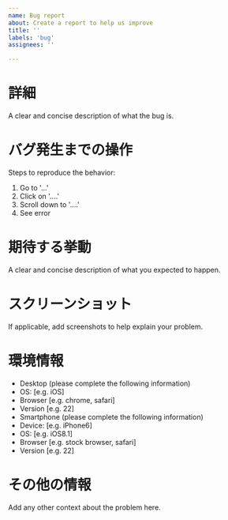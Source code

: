 ```yaml
---
name: Bug report
about: Create a report to help us improve
title: ''
labels: 'bug'
assignees: ''

---
```


# 詳細
A clear and concise description of what the bug is.

# バグ発生までの操作
Steps to reproduce the behavior:
1. Go to '...'
2. Click on '....'
3. Scroll down to '....'
4. See error

# 期待する挙動
A clear and concise description of what you expected to happen.

# スクリーンショット
If applicable, add screenshots to help explain your problem.

# 環境情報
- Desktop (please complete the following information)
 - OS: [e.g. iOS]
 - Browser [e.g. chrome, safari]
 - Version [e.g. 22]
- Smartphone (please complete the following information)
 - Device: [e.g. iPhone6]
 - OS: [e.g. iOS8.1]
 - Browser [e.g. stock browser, safari]
 - Version [e.g. 22]

# その他の情報
Add any other context about the problem here.

